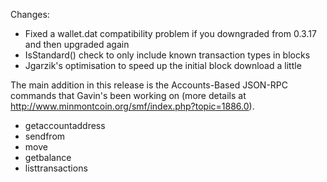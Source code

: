 Changes:
* Fixed a wallet.dat compatibility problem if you downgraded from 0.3.17 and then upgraded again
* IsStandard() check to only include known transaction types in blocks
* Jgarzik's optimisation to speed up the initial block download a little

The main addition in this release is the Accounts-Based JSON-RPC commands that Gavin's been working on (more details at http://www.minmontcoin.org/smf/index.php?topic=1886.0).  
* getaccountaddress
* sendfrom
* move
* getbalance
* listtransactions
